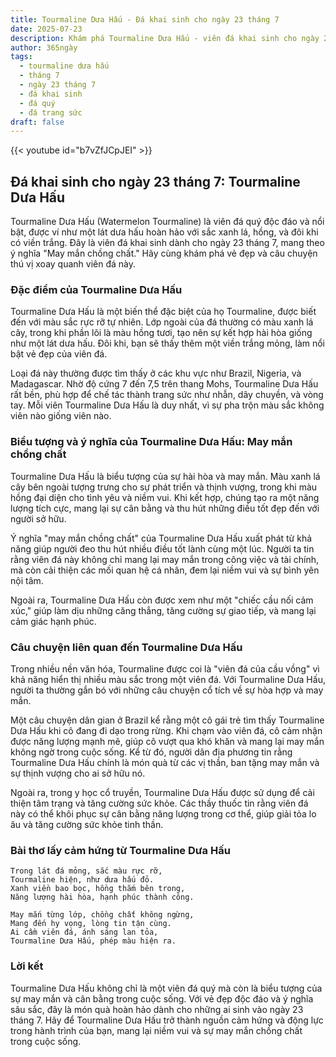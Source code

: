 ```yaml
---
title: Tourmaline Dưa Hấu - Đá khai sinh cho ngày 23 tháng 7
date: 2025-07-23
description: Khám phá Tourmaline Dưa Hấu - viên đá khai sinh cho ngày 23 tháng 7, biểu tượng của May mắn chồng chất. Cùng tìm hiểu ý nghĩa sâu sắc của viên đá độc đáo này.
author: 365ngày
tags:
  - tourmaline dưa hấu
  - tháng 7
  - ngày 23 tháng 7
  - đá khai sinh
  - đá quý
  - đá trang sức
draft: false
---
```


{{< youtube id="b7vZfJCpJEI" >}}

## Đá khai sinh cho ngày 23 tháng 7: Tourmaline Dưa Hấu

Tourmaline Dưa Hấu (Watermelon Tourmaline) là viên đá quý độc đáo và nổi bật, được ví như một lát dưa hấu hoàn hảo với sắc xanh lá, hồng, và đôi khi có viền trắng. Đây là viên đá khai sinh dành cho ngày 23 tháng 7, mang theo ý nghĩa "May mắn chồng chất." Hãy cùng khám phá vẻ đẹp và câu chuyện thú vị xoay quanh viên đá này.

### Đặc điểm của Tourmaline Dưa Hấu

Tourmaline Dưa Hấu là một biến thể đặc biệt của họ Tourmaline, được biết đến với màu sắc rực rỡ tự nhiên. Lớp ngoài của đá thường có màu xanh lá cây, trong khi phần lõi là màu hồng tươi, tạo nên sự kết hợp hài hòa giống như một lát dưa hấu. Đôi khi, bạn sẽ thấy thêm một viền trắng mỏng, làm nổi bật vẻ đẹp của viên đá.

Loại đá này thường được tìm thấy ở các khu vực như Brazil, Nigeria, và Madagascar. Nhờ độ cứng 7 đến 7,5 trên thang Mohs, Tourmaline Dưa Hấu rất bền, phù hợp để chế tác thành trang sức như nhẫn, dây chuyền, và vòng tay. Mỗi viên Tourmaline Dưa Hấu là duy nhất, vì sự pha trộn màu sắc không viên nào giống viên nào.

### Biểu tượng và ý nghĩa của Tourmaline Dưa Hấu: May mắn chồng chất

Tourmaline Dưa Hấu là biểu tượng của sự hài hòa và may mắn. Màu xanh lá cây bên ngoài tượng trưng cho sự phát triển và thịnh vượng, trong khi màu hồng đại diện cho tình yêu và niềm vui. Khi kết hợp, chúng tạo ra một năng lượng tích cực, mang lại sự cân bằng và thu hút những điều tốt đẹp đến với người sở hữu.

Ý nghĩa "may mắn chồng chất" của Tourmaline Dưa Hấu xuất phát từ khả năng giúp người đeo thu hút nhiều điều tốt lành cùng một lúc. Người ta tin rằng viên đá này không chỉ mang lại may mắn trong công việc và tài chính, mà còn cải thiện các mối quan hệ cá nhân, đem lại niềm vui và sự bình yên nội tâm.

Ngoài ra, Tourmaline Dưa Hấu còn được xem như một "chiếc cầu nối cảm xúc," giúp làm dịu những căng thẳng, tăng cường sự giao tiếp, và mang lại cảm giác hạnh phúc.

### Câu chuyện liên quan đến Tourmaline Dưa Hấu

Trong nhiều nền văn hóa, Tourmaline được coi là "viên đá của cầu vồng" vì khả năng hiển thị nhiều màu sắc trong một viên đá. Với Tourmaline Dưa Hấu, người ta thường gắn bó với những câu chuyện cổ tích về sự hòa hợp và may mắn.

Một câu chuyện dân gian ở Brazil kể rằng một cô gái trẻ tìm thấy Tourmaline Dưa Hấu khi cô đang đi dạo trong rừng. Khi chạm vào viên đá, cô cảm nhận được năng lượng mạnh mẽ, giúp cô vượt qua khó khăn và mang lại may mắn không ngờ trong cuộc sống. Kể từ đó, người dân địa phương tin rằng Tourmaline Dưa Hấu chính là món quà từ các vị thần, ban tặng may mắn và sự thịnh vượng cho ai sở hữu nó.

Ngoài ra, trong y học cổ truyền, Tourmaline Dưa Hấu được sử dụng để cải thiện tâm trạng và tăng cường sức khỏe. Các thầy thuốc tin rằng viên đá này có thể khôi phục sự cân bằng năng lượng trong cơ thể, giúp giải tỏa lo âu và tăng cường sức khỏe tinh thần.

### Bài thơ lấy cảm hứng từ Tourmaline Dưa Hấu

```
Trong lát đá mỏng, sắc màu rực rỡ,  
Tourmaline hiện, như dưa hấu đỏ.  
Xanh viền bao bọc, hồng thắm bên trong,  
Năng lượng hài hòa, hạnh phúc thành công.  

May mắn từng lớp, chồng chất không ngừng,  
Mang đến hy vọng, lòng tin tận cùng.  
Ai cầm viên đá, ánh sáng lan tỏa,  
Tourmaline Dưa Hấu, phép màu hiện ra.  
```

### Lời kết

Tourmaline Dưa Hấu không chỉ là một viên đá quý mà còn là biểu tượng của sự may mắn và cân bằng trong cuộc sống. Với vẻ đẹp độc đáo và ý nghĩa sâu sắc, đây là món quà hoàn hảo dành cho những ai sinh vào ngày 23 tháng 7. Hãy để Tourmaline Dưa Hấu trở thành nguồn cảm hứng và động lực trong hành trình của bạn, mang lại niềm vui và sự may mắn chồng chất trong cuộc sống.